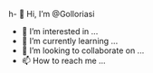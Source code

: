 h- 👋 Hi, I’m @Golloriasi
- 👀 I’m interested in ...
- 🌱 I’m currently learning ...
- 💞️ I’m looking to collaborate on ...
- 📫 How to reach me ...

<!---
Golloriasi/Golloriasi is a ✨ special ✨ repository because its `README.md` (this file) appears on your GitHub profile.
You can click the Preview link to take a look at your changes.
--->
